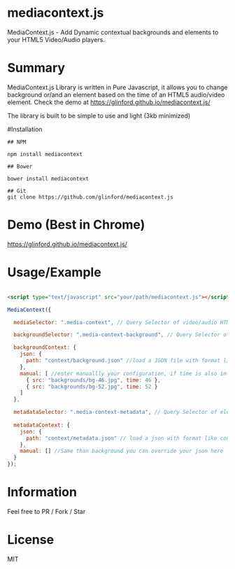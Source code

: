 # mediacontext.js
MediaContext.js - Add Dynamic contextual backgrounds and elements to your HTML5 Video/Audio players.

# Summary
MediaContext.js Library is written in Pure Javascript, it allows you to change background or/and an element based on the time of an HTML5 audio/video element. Check the demo at https://glinford.github.io/mediacontext.js/

The library is built to be simple to use and light (3kb minimized)

#Installation
```shell
## NPM

npm install mediacontext

## Bower

bower install mediacontext

## Git
git clone https://github.com/glinford/mediacontext.js
```

# Demo (Best in Chrome)
https://glinford.github.io/mediacontext.js/

# Usage/Example
```html

<script type="text/javascript" src="your/path/mediacontext.js"></script>

```

```javascript
MediaContext({

  mediaSelector: ".media-context", // Query Selector of video/audio HTML5 element

  backgroundSelector: ".media-context-background", // Query Selector of background element you want to dynamically change

  backgroundContext: {
    json: {
      path: "context/background.json" //load a JSON file with format like context/background.json file
    },
    manual: [ //enter manuallly your configuration, if time is also in the json file, the manual overrides it
      { src: "backgrounds/bg-46.jpg", time: 46 },
      { src: "backgrounds/bg-52.jpg", time: 52 }
    ]
  },

  metadataSelector: ".media-context-metadata", // Query Selector of element you wish to load dynamically
  
  metadataContext: {
    json: {
      path: "context/metadata.json" // load a json with format like context/metadata.json
    },
    manual: [] //Same than background you can override your json here
  }
});
```

# Information
Feel free to PR / Fork / Star

# License
MIT
